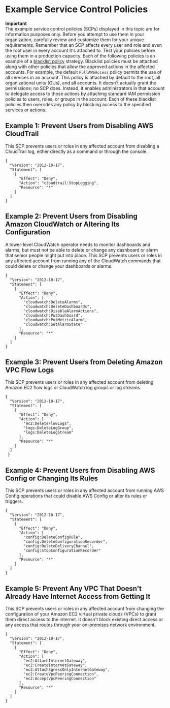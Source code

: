 # Example Service Control Policies<a name="orgs_manage_policies_example-scps"></a>

**Important**  
The example service control policies \(SCPs\) displayed in this topic are for information purposes only\. Before you attempt to use them in your organization, carefully review and customize them for your unique requirements\. Remember that an SCP affects every user and role and even the root user in every account it's attached to\. Test your policies before using them in a production capacity\.
Each of the following policies is an example of a [blacklist policy](orgs_manage_policies_about-scps.md#orgs_policies_blacklist) strategy\. Blacklist policies must be attached along with other policies that allow the approved actions in the affected accounts\. For example, the default `FullAWSAccess` policy permits the use of all services in an account\. This policy is attached by default to the root, all organizational units \(OUs\), and all accounts\. It doesn't actually grant the permissions; no SCP does\. Instead, it enables administrators in that account to delegate access to those actions by attaching standard IAM permission policies to users, roles, or groups in the account\. Each of these blacklist policies then overrides any policy by blocking access to the specified services or actions\.

## Example 1: Prevent Users from Disabling AWS CloudTrail<a name="example_scp_1"></a>

This SCP prevents users or roles in any affected account from disabling a CloudTrail log, either directly as a command or through the console\.

```
{
  "Version": "2012-10-17",
  "Statement": [
    {
      "Effect": "Deny",
      "Action": "cloudtrail:StopLogging",
      "Resource": "*"
    }
  ]
}
```

## Example 2: Prevent Users from Disabling Amazon CloudWatch or Altering Its Configuration<a name="example_scp_2"></a>

A lower\-level CloudWatch operator needs to monitor dashboards and alarms, but must not be able to delete or change any dashboard or alarm that senior people might put into place\. This SCP prevents users or roles in any affected account from running any of the CloudWatch commands that could delete or change your dashboards or alarms\.

```
{
  "Version": "2012-10-17",
  "Statement": [
    {
      "Effect": "Deny",
      "Action": [
        "cloudwatch:DeleteAlarms",
        "cloudwatch:DeleteDashboards",
        "cloudwatch:DisableAlarmActions",
        "cloudwatch:PutDashboard",
        "cloudwatch:PutMetricAlarm",
        "cloudwatch:SetAlarmState"
      ],
      "Resource": "*"
    }
  ]
}
```

## Example 3: Prevent Users from Deleting Amazon VPC Flow Logs<a name="example_scp_3"></a>

This SCP prevents users or roles in any affected account from deleting Amazon EC2 flow logs or CloudWatch log groups or log streams\. 

```
{
  "Version": "2012-10-17",
  "Statement": [
    {
      "Effect": "Deny",
      "Action": [
        "ec2:DeleteFlowLogs",
        "logs:DeleteLogGroup",
        "logs:DeleteLogStream"
      ],
      "Resource": "*"
    }
  ]
 }
```

## Example 4: Prevent Users from Disabling AWS Config or Changing Its Rules<a name="example_scp_4"></a>

This SCP prevents users or roles in any affected account from running AWS Config operations that could disable AWS Config or alter its rules or triggers\.

```
{
  "Version": "2012-10-17",
  "Statement": [
    {
      "Effect": "Deny",
      "Action": [
        "config:DeleteConfigRule",
        "config:DeleteConfigurationRecorder",
        "config:DeleteDeliveryChannel",
        "config:StopConfigurationRecorder"
      ],
      "Resource": "*"
    }
  ]
}
```

## Example 5: Prevent Any VPC That Doesn't Already Have Internet Access from Getting It<a name="example_scp_5"></a>

This SCP prevents users or roles in any affected account from changing the configuration of your Amazon EC2 virtual private clouds \(VPCs\) to grant them direct access to the internet\. It doesn't block existing direct access or any access that routes through your on\-premises network environment\.

```
{
  "Version": "2012-10-17",
  "Statement": [
    {
      "Effect": "Deny",
      "Action": [
        "ec2:AttachInternetGateway",
        "ec2:CreateInternetGateway",
        "ec2:AttachEgressOnlyInternetGateway",
        "ec2:CreateVpcPeeringConnection",
        "ec2:AcceptVpcPeeringConnection"
      ],
      "Resource": "*"
    }
  ]
}
```